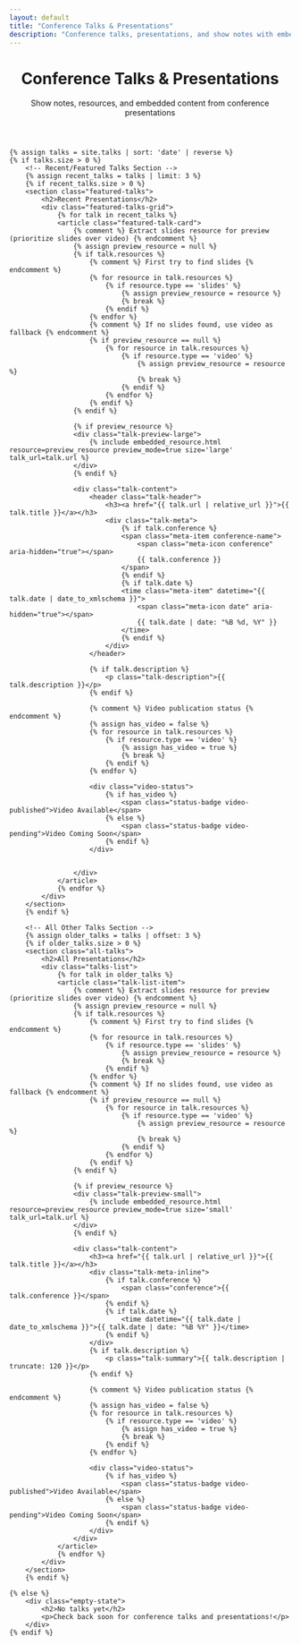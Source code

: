 ```yaml
---
layout: default
title: "Conference Talks & Presentations"
description: "Conference talks, presentations, and show notes with embedded resources"
---
```


<div class="home-page">
    <header class="hero-section">
        <h1>Conference Talks & Presentations</h1>
        <p class="hero-description">Show notes, resources, and embedded content from conference presentations</p>
    </header>

    {% assign talks = site.talks | sort: 'date' | reverse %}
    {% if talks.size > 0 %}
        <!-- Recent/Featured Talks Section -->
        {% assign recent_talks = talks | limit: 3 %}
        {% if recent_talks.size > 0 %}
        <section class="featured-talks">
            <h2>Recent Presentations</h2>
            <div class="featured-talks-grid">
                {% for talk in recent_talks %}
                <article class="featured-talk-card">
                    {% comment %} Extract slides resource for preview (prioritize slides over video) {% endcomment %}
                    {% assign preview_resource = null %}
                    {% if talk.resources %}
                        {% comment %} First try to find slides {% endcomment %}
                        {% for resource in talk.resources %}
                            {% if resource.type == 'slides' %}
                                {% assign preview_resource = resource %}
                                {% break %}
                            {% endif %}
                        {% endfor %}
                        {% comment %} If no slides found, use video as fallback {% endcomment %}
                        {% if preview_resource == null %}
                            {% for resource in talk.resources %}
                                {% if resource.type == 'video' %}
                                    {% assign preview_resource = resource %}
                                    {% break %}
                                {% endif %}
                            {% endfor %}
                        {% endif %}
                    {% endif %}

                    {% if preview_resource %}
                    <div class="talk-preview-large">
                        {% include embedded_resource.html resource=preview_resource preview_mode=true size='large' talk_url=talk.url %}
                    </div>
                    {% endif %}

                    <div class="talk-content">
                        <header class="talk-header">
                            <h3><a href="{{ talk.url | relative_url }}">{{ talk.title }}</a></h3>
                            <div class="talk-meta">
                                {% if talk.conference %}
                                <span class="meta-item conference-name">
                                    <span class="meta-icon conference" aria-hidden="true"></span>
                                    {{ talk.conference }}
                                </span>
                                {% endif %}
                                {% if talk.date %}
                                <time class="meta-item" datetime="{{ talk.date | date_to_xmlschema }}">
                                    <span class="meta-icon date" aria-hidden="true"></span>
                                    {{ talk.date | date: "%B %d, %Y" }}
                                </time>
                                {% endif %}
                            </div>
                        </header>

                        {% if talk.description %}
                            <p class="talk-description">{{ talk.description }}</p>
                        {% endif %}

                        {% comment %} Video publication status {% endcomment %}
                        {% assign has_video = false %}
                        {% for resource in talk.resources %}
                            {% if resource.type == 'video' %}
                                {% assign has_video = true %}
                                {% break %}
                            {% endif %}
                        {% endfor %}
                        
                        <div class="video-status">
                            {% if has_video %}
                                <span class="status-badge video-published">Video Available</span>
                            {% else %}
                                <span class="status-badge video-pending">Video Coming Soon</span>
                            {% endif %}
                        </div>


                    </div>
                </article>
                {% endfor %}
            </div>
        </section>
        {% endif %}

        <!-- All Other Talks Section -->
        {% assign older_talks = talks | offset: 3 %}
        {% if older_talks.size > 0 %}
        <section class="all-talks">
            <h2>All Presentations</h2>
            <div class="talks-list">
                {% for talk in older_talks %}
                <article class="talk-list-item">
                    {% comment %} Extract slides resource for preview (prioritize slides over video) {% endcomment %}
                    {% assign preview_resource = null %}
                    {% if talk.resources %}
                        {% comment %} First try to find slides {% endcomment %}
                        {% for resource in talk.resources %}
                            {% if resource.type == 'slides' %}
                                {% assign preview_resource = resource %}
                                {% break %}
                            {% endif %}
                        {% endfor %}
                        {% comment %} If no slides found, use video as fallback {% endcomment %}
                        {% if preview_resource == null %}
                            {% for resource in talk.resources %}
                                {% if resource.type == 'video' %}
                                    {% assign preview_resource = resource %}
                                    {% break %}
                                {% endif %}
                            {% endfor %}
                        {% endif %}
                    {% endif %}

                    {% if preview_resource %}
                    <div class="talk-preview-small">
                        {% include embedded_resource.html resource=preview_resource preview_mode=true size='small' talk_url=talk.url %}
                    </div>
                    {% endif %}

                    <div class="talk-content">
                        <h3><a href="{{ talk.url | relative_url }}">{{ talk.title }}</a></h3>
                        <div class="talk-meta-inline">
                            {% if talk.conference %}
                                <span class="conference">{{ talk.conference }}</span>
                            {% endif %}
                            {% if talk.date %}
                                <time datetime="{{ talk.date | date_to_xmlschema }}">{{ talk.date | date: "%B %Y" }}</time>
                            {% endif %}
                        </div>
                        {% if talk.description %}
                            <p class="talk-summary">{{ talk.description | truncate: 120 }}</p>
                        {% endif %}
                        
                        {% comment %} Video publication status {% endcomment %}
                        {% assign has_video = false %}
                        {% for resource in talk.resources %}
                            {% if resource.type == 'video' %}
                                {% assign has_video = true %}
                                {% break %}
                            {% endif %}
                        {% endfor %}
                        
                        <div class="video-status">
                            {% if has_video %}
                                <span class="status-badge video-published">Video Available</span>
                            {% else %}
                                <span class="status-badge video-pending">Video Coming Soon</span>
                            {% endif %}
                        </div>
                    </div>
                </article>
                {% endfor %}
            </div>
        </section>
        {% endif %}

    {% else %}
        <div class="empty-state">
            <h2>No talks yet</h2>
            <p>Check back soon for conference talks and presentations!</p>
        </div>
    {% endif %}
</div>